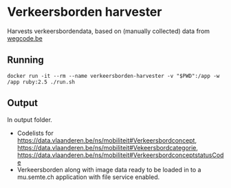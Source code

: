 # Verkeersborden harvester
Harvests verkeersbordendata, based on (manually collected) data from [wegcode.be](https://wegcode.be/wetteksten/secties/kb/wegcode/248-art65)

## Running
```docker run -it --rm --name verkeersborden-harvester -v "$PWD":/app -w /app ruby:2.5 ./run.sh```

## Output
In output folder.
* Codelists for https://data.vlaanderen.be/ns/mobiliteit#Verkeersbordconcept, https://data.vlaanderen.be/ns/mobiliteit#Vekeersbordcategorie, https://data.vlaanderen.be/ns/mobiliteit#VerkeersbordconceptstatusCode
* Verkeersborden along with image data ready to be loaded in to a mu.semte.ch application with file service enabled.

